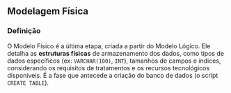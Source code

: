 ## Modelagem Física

### Definição

O Modelo Físico é a última etapa, criada a partir do Modelo Lógico. Ele detalha as **estruturas físicas** de armazenamento dos dados, como tipos de dados específicos (ex: `VARCHAR(100)`, `INT`), tamanhos de campos e índices, considerando os requisitos de tratamentos e os recursos tecnológicos disponíveis. É a fase que antecede a criação do banco de dados (o script `CREATE TABLE`).